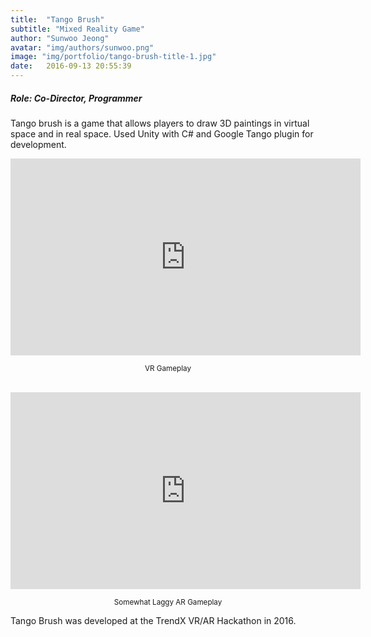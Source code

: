```yaml
---
title:  "Tango Brush"
subtitle: "Mixed Reality Game"
author: "Sunwoo Jeong"
avatar: "img/authors/sunwoo.png"
image: "img/portfolio/tango-brush-title-1.jpg"
date:   2016-09-13 20:55:39
---
```


##### Role: Co-Director, Programmer

Tango brush is a game that allows players to draw 3D paintings in virtual space and in real space. Used Unity with C# and Google Tango plugin for development.

<center>
<iframe width="560" height="315" src="https://www.youtube.com/embed/oUEHRNd2Uew" frameborder="0" allow="accelerometer; autoplay; encrypted-media; gyroscope; picture-in-picture" allowfullscreen></iframe>
<p><small>VR Gameplay</small></p>

<br>

<iframe width="560" height="315" src="https://www.youtube.com/embed/58ZwJWaBPCw" frameborder="0" allow="accelerometer; autoplay; encrypted-media; gyroscope; picture-in-picture" allowfullscreen></iframe>
<p><small>Somewhat Laggy AR Gameplay</small></p>
</center>

Tango Brush was developed at the TrendX VR/AR Hackathon in 2016.